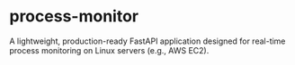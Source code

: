 # process-monitor
A lightweight, production-ready FastAPI application designed for real-time process monitoring on Linux servers (e.g., AWS EC2).
